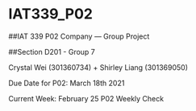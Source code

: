 # IAT339_P02
##IAT 339 P02 Company — Group Project

##Section D201 - Group 7

Crystal Wei (301360734) + Shirley Liang (301369050)


Due Date for P02: March 18th 2021

Current Week: February 25 P02 Weekly Check
